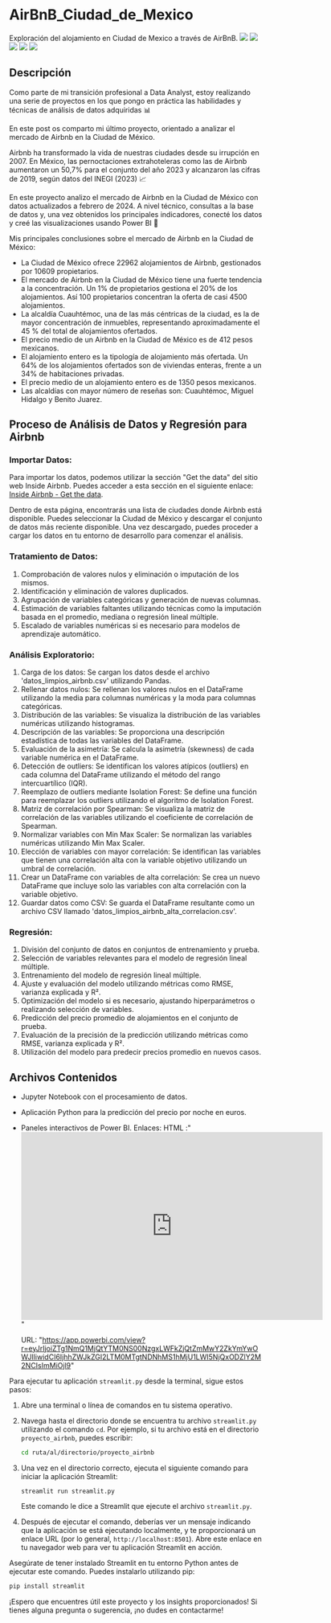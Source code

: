# AirBnB_Ciudad_de_Mexico
 Exploración del alojamiento en Ciudad de Mexico a través de AirBnB.
![](1.PNG)
![](2.PNG)
![](3.PNG)
![](4.PNG)
![](5.PNG)

## Descripción
Como parte de mi transición profesional a Data Analyst, estoy realizando una serie de proyectos en los que pongo en práctica las habilidades y técnicas de análisis de datos adquiridas 📊

En este post os comparto mi último proyecto, orientado a analizar el mercado de Airbnb en la Ciudad de México.

Airbnb ha transformado la vida de nuestras ciudades desde su irrupción en 2007. En México, las pernoctaciones extrahoteleras como las de Airbnb aumentaron un 50,7% para el conjunto del año 2023 y alcanzaron las cifras de 2019, según datos del INEGI (2023) 📈

En este proyecto analizo el mercado de Airbnb en la Ciudad de México con datos actualizados a febrero de 2024. A nivel técnico, consultas a la base de datos y, una vez obtenidos los principales indicadores, conecté los datos y creé las visualizaciones usando Power BI 📶

Mis principales conclusiones sobre el mercado de Airbnb en la Ciudad de México:

- La Ciudad de México ofrece 22962 alojamientos de Airbnb, gestionados por 10609 propietarios.
- El mercado de Airbnb en la Ciudad de México tiene una fuerte tendencia a la concentración. Un 1% de propietarios gestiona el 20% de los alojamientos. Así 100 propietarios concentran la oferta de casi 4500 alojamientos.
- La alcaldía Cuauhtémoc, una de las más céntricas de la ciudad, es la de mayor concentración de inmuebles, representando aproximadamente el 45 % del total de alojamientos ofertados.
- El precio medio de un Airbnb en la Ciudad de México es de 412 pesos mexicanos.
- El alojamiento entero es la tipología de alojamiento más ofertada. Un 64% de los alojamientos ofertados son de viviendas enteras, frente a un 34% de habitaciones privadas.
- El precio medio de un alojamiento entero es de 1350 pesos mexicanos.
- Las alcaldías con mayor número de reseñas son: Cuauhtémoc, Miguel Hidalgo y Benito Juarez.

## Proceso de Análisis de Datos y Regresión para Airbnb

### Importar Datos:
Para importar los datos, podemos utilizar la sección "Get the data" del sitio web Inside Airbnb. Puedes acceder a esta sección en el siguiente enlace: [Inside Airbnb - Get the data](http://insideairbnb.com/get-the-data.html).

Dentro de esta página, encontrarás una lista de ciudades donde Airbnb está disponible. Puedes seleccionar la Ciudad de México y descargar el conjunto de datos más reciente disponible. Una vez descargado, puedes proceder a cargar los datos en tu entorno de desarrollo para comenzar el análisis.

### Tratamiento de Datos:
1. Comprobación de valores nulos y eliminación o imputación de los mismos.
2. Identificación y eliminación de valores duplicados.
3. Agrupación de variables categóricas y generación de nuevas columnas.
4. Estimación de variables faltantes utilizando técnicas como la imputación basada en el promedio, mediana o regresión lineal múltiple.
5. Escalado de variables numéricas si es necesario para modelos de aprendizaje automático.

### Análisis Exploratorio:
1. Carga de los datos: Se cargan los datos desde el archivo 'datos_limpios_airbnb.csv' utilizando Pandas.
2. Rellenar datos nulos: Se rellenan los valores nulos en el DataFrame utilizando la media para columnas numéricas y la moda para columnas categóricas.
3. Distribución de las variables: Se visualiza la distribución de las variables numéricas utilizando histogramas.
4. Descripción de las variables: Se proporciona una descripción estadística de todas las variables del DataFrame.
5. Evaluación de la asimetría: Se calcula la asimetría (skewness) de cada variable numérica en el DataFrame.
6. Detección de outliers: Se identifican los valores atípicos (outliers) en cada columna del DataFrame utilizando el método del rango intercuartílico (IQR).
7. Reemplazo de outliers mediante Isolation Forest: Se define una función para reemplazar los outliers utilizando el algoritmo de Isolation Forest.
8. Matriz de correlación por Spearman: Se visualiza la matriz de correlación de las variables utilizando el coeficiente de correlación de Spearman.
9. Normalizar variables con Min Max Scaler: Se normalizan las variables numéricas utilizando Min Max Scaler.
10. Elección de variables con mayor correlación: Se identifican las variables que tienen una correlación alta con la variable objetivo utilizando un umbral de correlación.
11. Crear un DataFrame con variables de alta correlación: Se crea un nuevo DataFrame que incluye solo las variables con alta correlación con la variable objetivo.
12. Guardar datos como CSV: Se guarda el DataFrame resultante como un archivo CSV llamado 'datos_limpios_airbnb_alta_correlacion.csv'.

### Regresión:
1. División del conjunto de datos en conjuntos de entrenamiento y prueba.
2. Selección de variables relevantes para el modelo de regresión lineal múltiple.
3. Entrenamiento del modelo de regresión lineal múltiple.
4. Ajuste y evaluación del modelo utilizando métricas como RMSE, varianza explicada y R².
5. Optimización del modelo si es necesario, ajustando hiperparámetros o realizando selección de variables.
6. Predicción del precio promedio de alojamientos en el conjunto de prueba.
7. Evaluación de la precisión de la predicción utilizando métricas como RMSE, varianza explicada y R².
8. Utilización del modelo para predecir precios promedio en nuevos casos.

## Archivos Contenidos
- Jupyter Notebook con el procesamiento de datos.
- Aplicación Python para la predicción del precio por noche en euros.
- Paneles interactivos de Power BI.
                Enlaces:
  HTML :"<iframe title="ciudad_de_mexico_airbnb" width="600" height="373.5" src="https://app.powerbi.com/view?r=eyJrIjoiZTg1NmQ1MjQtYTM0NS00NzgxLWFkZjQtZmMwY2ZkYmYwOWJlIiwidCI6IjhhZWJkZGI2LTM0MTgtNDNhMS1hMjU1LWI5NjQxODZlY2M2NCIsImMiOjl9" frameborder="0" allowFullScreen="true"></iframe>"

  URL: "https://app.powerbi.com/view?r=eyJrIjoiZTg1NmQ1MjQtYTM0NS00NzgxLWFkZjQtZmMwY2ZkYmYwOWJlIiwidCI6IjhhZWJkZGI2LTM0MTgtNDNhMS1hMjU1LWI5NjQxODZlY2M2NCIsImMiOjl9"




Para ejecutar tu aplicación `streamlit.py` desde la terminal, sigue estos pasos:

1. Abre una terminal o línea de comandos en tu sistema operativo.

2. Navega hasta el directorio donde se encuentra tu archivo `streamlit.py` utilizando el comando `cd`. Por ejemplo, si tu archivo está en el directorio `proyecto_airbnb`, puedes escribir:

   ```bash
   cd ruta/al/directorio/proyecto_airbnb
   ```

3. Una vez en el directorio correcto, ejecuta el siguiente comando para iniciar la aplicación Streamlit:

   ```bash
   streamlit run streamlit.py
   ```

   Este comando le dice a Streamlit que ejecute el archivo `streamlit.py`.

4. Después de ejecutar el comando, deberías ver un mensaje indicando que la aplicación se está ejecutando localmente, y te proporcionará un enlace URL (por lo general, `http://localhost:8501`). Abre este enlace en tu navegador web para ver tu aplicación Streamlit en acción.

Asegúrate de tener instalado Streamlit en tu entorno Python antes de ejecutar este comando. Puedes instalarlo utilizando pip:

```bash
pip install streamlit
```

  
¡Espero que encuentres útil este proyecto y los insights proporcionados! Si tienes alguna pregunta o sugerencia, ¡no dudes en contactarme!

